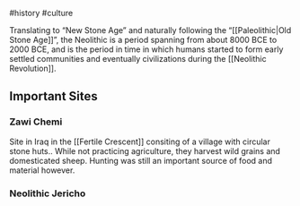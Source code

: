 #history #culture 

Translating to “New Stone Age” and naturally following the “[[Paleolithic|Old Stone Age]]”, the Neolithic is a period spanning from about 8000 BCE to 2000 BCE, and is the period in time in which humans started to form early settled communities and eventually civilizations during the [[Neolithic Revolution]].

## Important Sites
### Zawi Chemi
Site in Iraq in the [[Fertile Crescent]] consiting of a village with circular stone huts.. While not practicing agriculture, they harvest wild grains and domesticated sheep. Hunting was still an important source of food and material however. 

### Neolithic Jericho